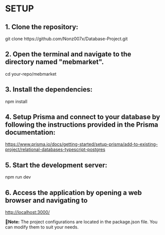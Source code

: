 # SETUP

<h2>1. Clone the repository:</h2>
git clone https://github.com/Nonz007x/Database-Project.git

<h2>2. Open the terminal and navigate to the directory named "mebmarket".</h2>
cd your-repo/mebmarket

<h2>3. Install the dependencies:</h2>
npm install

<h2>4. Setup Prisma and connect to your database by following the instructions provided in the Prisma documentation:</h2>
<ins>https://www.prisma.io/docs/getting-started/setup-prisma/add-to-existing-project/relational-databases-typescript-postgres</ins>

<h2>5. Start the development server:</h2>
npm run dev

<h2>6. Access the application by opening a web browser and navigating to</h2>
<ins>http://localhost:3000/</ins>      

 📝**Note:** The project configurations are located in the package.json file. You can modify them to suit your needs.
